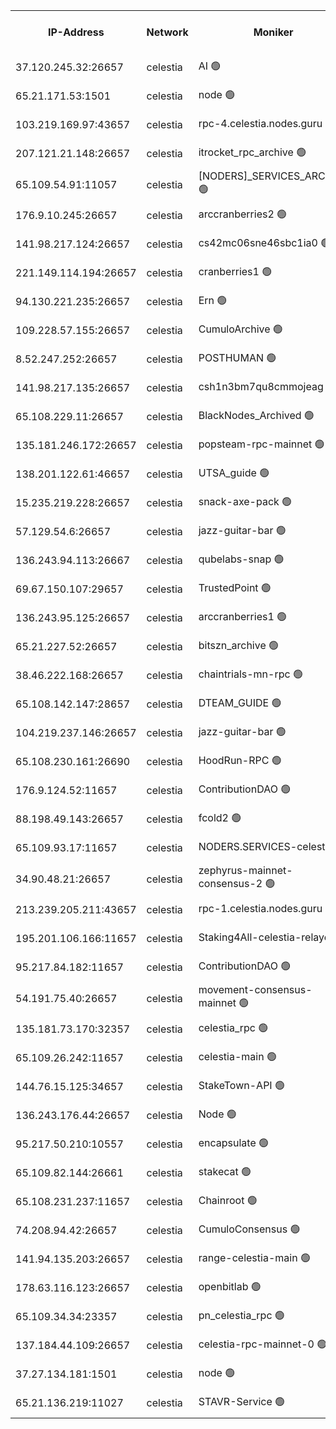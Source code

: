 


<table><tr><th>IP-Address</th><th>Network</th><th>Moniker</th><th>Latest Block Height</th><th>Earliest Block Height</th><th>Catching Up</th><th>Tx Index</th><th>Voting Power</th><th>Version</th><th>Scan Time</th></tr><tr><td>37.120.245.32:26657</td><td>celestia</td><td>AI 🟢</td><td>4318980</td><td>1</td><td>False</td><td>off</td><td>0</td><td>3.3.1</td><td>2025-03-06T05:05:53.140761474UTC</td></tr><tr><td>65.21.171.53:1501</td><td>celestia</td><td>node 🟢</td><td>4318981</td><td>1</td><td>False</td><td>on</td><td>0</td><td>3.4.0</td><td>2025-03-06T05:05:53.524386413UTC</td></tr><tr><td>103.219.169.97:43657</td><td>celestia</td><td>rpc-4.celestia.nodes.guru 🟢</td><td>4318983</td><td>1</td><td>False</td><td>on</td><td>0</td><td>3.4.0</td><td>2025-03-06T05:06:11.094288867UTC</td></tr><tr><td>207.121.21.148:26657</td><td>celestia</td><td>itrocket_rpc_archive 🟢</td><td>4318985</td><td>1</td><td>False</td><td>on</td><td>0</td><td>3.4.0</td><td>2025-03-06T05:06:20.692150521UTC</td></tr><tr><td>65.109.54.91:11057</td><td>celestia</td><td>[NODERS]_SERVICES_ARCHIVE 🟢</td><td>4312736</td><td>1</td><td>False</td><td>on</td><td>0</td><td>3.3.1</td><td>2025-03-06T05:06:48.344221455UTC</td></tr><tr><td>176.9.10.245:26657</td><td>celestia</td><td>arccranberries2 🟢</td><td>4318993</td><td>1</td><td>False</td><td>on</td><td>0</td><td>3.3.1</td><td>2025-03-06T05:07:02.920391089UTC</td></tr><tr><td>141.98.217.124:26657</td><td>celestia</td><td>cs42mc06sne46sbc1ia0 🟢</td><td>4318994</td><td>1</td><td>False</td><td>on</td><td>0</td><td>3.4.0</td><td>2025-03-06T05:07:07.785321619UTC</td></tr><tr><td>221.149.114.194:26657</td><td>celestia</td><td>cranberries1 🟢</td><td>4318998</td><td>1</td><td>False</td><td>on</td><td>0</td><td>3.3.1</td><td>2025-03-06T05:07:29.873597846UTC</td></tr><tr><td>94.130.221.235:26657</td><td>celestia</td><td>Ern 🟢</td><td>4319003</td><td>1</td><td>False</td><td>on</td><td>0</td><td>3.4.0</td><td>2025-03-06T05:07:58.901526739UTC</td></tr><tr><td>109.228.57.155:26657</td><td>celestia</td><td>CumuloArchive 🟢</td><td>4319005</td><td>1</td><td>False</td><td>on</td><td>0</td><td>3.4.0</td><td>2025-03-06T05:08:09.480057785UTC</td></tr><tr><td>8.52.247.252:26657</td><td>celestia</td><td>POSTHUMAN 🟢</td><td>4319007</td><td>1</td><td>False</td><td>on</td><td>0</td><td>3.4.0</td><td>2025-03-06T05:08:20.581346428UTC</td></tr><tr><td>141.98.217.135:26657</td><td>celestia</td><td>csh1n3bm7qu8cmmojeag 🟢</td><td>4319007</td><td>1</td><td>False</td><td>on</td><td>0</td><td>3.4.0</td><td>2025-03-06T05:08:20.957085036UTC</td></tr><tr><td>65.108.229.11:26657</td><td>celestia</td><td>BlackNodes_Archived 🟢</td><td>4319008</td><td>1</td><td>False</td><td>on</td><td>0</td><td>3.3.1</td><td>2025-03-06T05:08:25.468098751UTC</td></tr><tr><td>135.181.246.172:26657</td><td>celestia</td><td>popsteam-rpc-mainnet 🟢</td><td>4319013</td><td>1</td><td>False</td><td>on</td><td>0</td><td>3.4.0</td><td>2025-03-06T05:08:55.259392874UTC</td></tr><tr><td>138.201.122.61:46657</td><td>celestia</td><td>UTSA_guide 🟢</td><td>4319021</td><td>1</td><td>False</td><td>on</td><td>0</td><td>3.3.1</td><td>2025-03-06T05:09:41.245174819UTC</td></tr><tr><td>15.235.219.228:26657</td><td>celestia</td><td>snack-axe-pack 🟢</td><td>4319021</td><td>1</td><td>False</td><td>off</td><td>0</td><td>3.1.1</td><td>2025-03-06T05:09:42.311521188UTC</td></tr><tr><td>57.129.54.6:26657</td><td>celestia</td><td>jazz-guitar-bar 🟢</td><td>4319023</td><td>1</td><td>False</td><td>off</td><td>0</td><td>3.1.1</td><td>2025-03-06T05:09:52.856207908UTC</td></tr><tr><td>136.243.94.113:26667</td><td>celestia</td><td>qubelabs-snap 🟢</td><td>4319027</td><td>1</td><td>False</td><td>on</td><td>0</td><td>3.4.0</td><td>2025-03-06T05:10:14.895986448UTC</td></tr><tr><td>69.67.150.107:29657</td><td>celestia</td><td>TrustedPoint 🟢</td><td>4319029</td><td>1</td><td>False</td><td>on</td><td>0</td><td>3.2.0</td><td>2025-03-06T05:10:27.865950434UTC</td></tr><tr><td>136.243.95.125:26657</td><td>celestia</td><td>arccranberries1 🟢</td><td>4319035</td><td>1</td><td>False</td><td>on</td><td>0</td><td>3.3.1</td><td>2025-03-06T05:11:01.154634554UTC</td></tr><tr><td>65.21.227.52:26657</td><td>celestia</td><td>bitszn_archive 🟢</td><td>4319037</td><td>1</td><td>False</td><td>on</td><td>0</td><td>3.3.1</td><td>2025-03-06T05:11:10.036810807UTC</td></tr><tr><td>38.46.222.168:26657</td><td>celestia</td><td>chaintrials-mn-rpc 🟢</td><td>4319037</td><td>1</td><td>False</td><td>on</td><td>0</td><td>3.3.1</td><td>2025-03-06T05:11:10.826709527UTC</td></tr><tr><td>65.108.142.147:28657</td><td>celestia</td><td>DTEAM_GUIDE 🟢</td><td>4319043</td><td>1</td><td>False</td><td>on</td><td>0</td><td>3.4.0</td><td>2025-03-06T05:11:46.812415679UTC</td></tr><tr><td>104.219.237.146:26657</td><td>celestia</td><td>jazz-guitar-bar 🟢</td><td>4319045</td><td>1</td><td>False</td><td>off</td><td>0</td><td>3.1.1</td><td>2025-03-06T05:11:58.442963978UTC</td></tr><tr><td>65.108.230.161:26690</td><td>celestia</td><td>HoodRun-RPC 🟢</td><td>2371494</td><td>1537165</td><td>False</td><td>off</td><td>0</td><td>1.9.0</td><td>2025-03-06T05:11:55.692631380UTC</td></tr><tr><td>176.9.124.52:11657</td><td>celestia</td><td>ContributionDAO 🟢</td><td>4319036</td><td>2419178</td><td>False</td><td>on</td><td>0</td><td>3.3.1</td><td>2025-03-06T05:11:07.605717050UTC</td></tr><tr><td>88.198.49.143:26657</td><td>celestia</td><td>fcold2 🟢</td><td>4319016</td><td>3174774</td><td>False</td><td>on</td><td>0</td><td>3.3.1</td><td>2025-03-06T05:09:12.132642022UTC</td></tr><tr><td>65.109.93.17:11657</td><td>celestia</td><td>NODERS.SERVICES-celestia 🟢</td><td>4319018</td><td>3188251</td><td>False</td><td>on</td><td>0</td><td>3.2.0</td><td>2025-03-06T05:09:22.561286726UTC</td></tr><tr><td>34.90.48.21:26657</td><td>celestia</td><td>zephyrus-mainnet-consensus-2 🟢</td><td>4319010</td><td>3733501</td><td>False</td><td>on</td><td>0</td><td>3.3.1</td><td>2025-03-06T05:08:40.041397056UTC</td></tr><tr><td>213.239.205.211:43657</td><td>celestia</td><td>rpc-1.celestia.nodes.guru 🟢</td><td>4319017</td><td>3897823</td><td>False</td><td>on</td><td>0</td><td>3.4.0</td><td>2025-03-06T05:09:20.847016356UTC</td></tr><tr><td>195.201.106.166:11657</td><td>celestia</td><td>Staking4All-celestia-relayer 🟢</td><td>4319052</td><td>4051450</td><td>False</td><td>off</td><td>0</td><td>3.0.2</td><td>2025-03-06T05:12:43.089147011UTC</td></tr><tr><td>95.217.84.182:11657</td><td>celestia</td><td>ContributionDAO 🟢</td><td>4319040</td><td>4183965</td><td>False</td><td>off</td><td>0</td><td>3.3.1</td><td>2025-03-06T05:11:25.460673131UTC</td></tr><tr><td>54.191.75.40:26657</td><td>celestia</td><td>movement-consensus-mainnet 🟢</td><td>4319050</td><td>4194001</td><td>False</td><td>off</td><td>0</td><td>3.3.1</td><td>2025-03-06T05:12:30.129284016UTC</td></tr><tr><td>135.181.73.170:32357</td><td>celestia</td><td>celestia_rpc 🟢</td><td>4319044</td><td>4198083</td><td>False</td><td>on</td><td>0</td><td>3.4.0</td><td>2025-03-06T05:11:51.267833327UTC</td></tr><tr><td>65.109.26.242:11657</td><td>celestia</td><td>celestia-main 🟢</td><td>4319025</td><td>4231172</td><td>False</td><td>on</td><td>0</td><td>3.3.1</td><td>2025-03-06T05:10:00.327279615UTC</td></tr><tr><td>144.76.15.125:34657</td><td>celestia</td><td>StakeTown-API 🟢</td><td>4318988</td><td>4246335</td><td>False</td><td>on</td><td>0</td><td>3.4.0</td><td>2025-03-06T05:06:33.222365811UTC</td></tr><tr><td>136.243.176.44:26657</td><td>celestia</td><td>Node 🟢</td><td>4318999</td><td>4261001</td><td>False</td><td>on</td><td>0</td><td>3.4.0</td><td>2025-03-06T05:07:39.201201434UTC</td></tr><tr><td>95.217.50.210:10557</td><td>celestia</td><td>encapsulate 🟢</td><td>4319001</td><td>4274001</td><td>False</td><td>off</td><td>0</td><td>3.3.1</td><td>2025-03-06T05:07:46.007024509UTC</td></tr><tr><td>65.109.82.144:26661</td><td>celestia</td><td>stakecat 🟢</td><td>4319018</td><td>4275001</td><td>False</td><td>on</td><td>0</td><td>3.3.1</td><td>2025-03-06T05:09:21.241613605UTC</td></tr><tr><td>65.108.231.237:11657</td><td>celestia</td><td>Chainroot 🟢</td><td>4318993</td><td>4277078</td><td>False</td><td>on</td><td>0</td><td>3.2.0</td><td>2025-03-06T05:07:03.309515474UTC</td></tr><tr><td>74.208.94.42:26657</td><td>celestia</td><td>CumuloConsensus 🟢</td><td>4318998</td><td>4279001</td><td>False</td><td>on</td><td>0</td><td>3.4.0</td><td>2025-03-06T05:07:32.745658250UTC</td></tr><tr><td>141.94.135.203:26657</td><td>celestia</td><td>range-celestia-main 🟢</td><td>4295921</td><td>4291814</td><td>False</td><td>off</td><td>0</td><td>3.3.1</td><td>2025-03-06T05:06:10.154149909UTC</td></tr><tr><td>178.63.116.123:26657</td><td>celestia</td><td>openbitlab 🟢</td><td>4318985</td><td>4291814</td><td>False</td><td>on</td><td>0</td><td>3.4.0</td><td>2025-03-06T05:06:15.796081283UTC</td></tr><tr><td>65.109.34.34:23357</td><td>celestia</td><td>pn_celestia_rpc 🟢</td><td>4319013</td><td>4306938</td><td>False</td><td>on</td><td>0</td><td>3.4.0</td><td>2025-03-06T05:08:54.842902157UTC</td></tr><tr><td>137.184.44.109:26657</td><td>celestia</td><td>celestia-rpc-mainnet-0 🟢</td><td>4319018</td><td>4306938</td><td>False</td><td>on</td><td>0</td><td>3.3.1</td><td>2025-03-06T05:09:22.179837270UTC</td></tr><tr><td>37.27.134.181:1501</td><td>celestia</td><td>node 🟢</td><td>4319002</td><td>4310837</td><td>False</td><td>off</td><td>0</td><td>3.0.2</td><td>2025-03-06T05:07:52.495942375UTC</td></tr><tr><td>65.21.136.219:11027</td><td>celestia</td><td>STAVR-Service 🟢</td><td>4316968</td><td>4314001</td><td>False</td><td>on</td><td>0</td><td>3.4.0</td><td>2025-03-06T05:05:52.733919329UTC</td></tr></table>